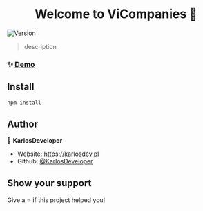 <h1 align="center">Welcome to ViCompanies 👋</h1>
<p>
  <img alt="Version" src="https://img.shields.io/badge/version-0.0.1-blue.svg?cacheSeconds=2592000" />
</p>

> description

### ✨ [Demo](https://vicompanies.netlify.app)

## Install

```sh
npm install
```

## Author

👤 **KarlosDeveloper**

- Website: https://karlosdev.pl
- Github: [@KarlosDeveloper](https://github.com/KarlosDeveloper)

## Show your support

Give a ⭐️ if this project helped you!
